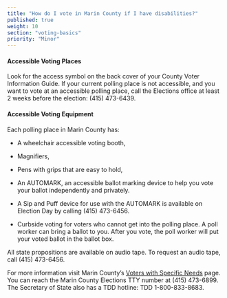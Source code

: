 ```yaml
---
title: "How do I vote in Marin County if I have disabilities?"
published: true
weight: 10
section: "voting-basics"
priority: "Minor"
---
```


#### Accessible Voting Places   

Look for the access symbol on the back cover of your County Voter Information Guide. If your current polling place is not accessible, and you want to vote at an accessible polling place, call the Elections office at least 2 weeks before the election: (415) 473-6439.

#### Accessible Voting Equipment  

Each polling place in Marin County has:  

- A wheelchair accessible voting booth,  

- Magnifiers,  

- Pens with grips that are easy to hold,  

- An AUTOMARK, an accessible ballot marking device to help you vote your ballot independently and privately.  

- A Sip and Puff device for use with the AUTOMARK is available on Election Day by calling (415) 473-6456.  

- Curbside voting for voters who cannot get into the polling place. A poll worker can bring a ballot to you. After you vote, the poll worker will put your voted ballot in the ballot box.  

All state propositions are available on audio tape. To request an audio tape, call (415) 473-6456.  

For more information visit Marin County’s [Voters with Specific Needs](http://www.marincounty.org/depts/rv/faqs#voterswithspecificneeds) page. You can reach the Marin County Elections TTY number at (415) 473-6899. The Secretary of State also has a TDD hotline: TDD 1-800-833-8683.  
